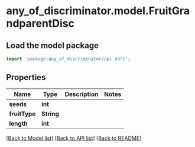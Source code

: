 # any_of_discriminator.model.FruitGrandparentDisc

## Load the model package
```dart
import 'package:any_of_discriminator/api.dart';
```

## Properties
Name | Type | Description | Notes
------------ | ------------- | ------------- | -------------
**seeds** | **int** |  | 
**fruitType** | **String** |  | 
**length** | **int** |  | 

[[Back to Model list]](../README.md#documentation-for-models) [[Back to API list]](../README.md#documentation-for-api-endpoints) [[Back to README]](../README.md)


